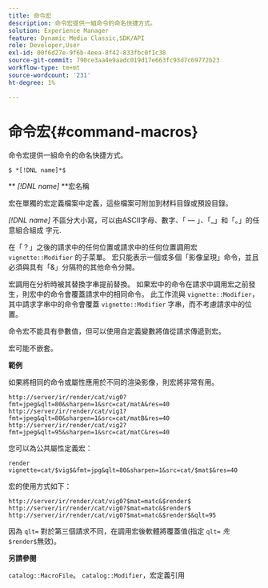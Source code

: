 ```yaml
---
title: 命令宏
description: 命令宏提供一組命令的命名快捷方式。
solution: Experience Manager
feature: Dynamic Media Classic,SDK/API
role: Developer,User
exl-id: 00f6d27e-9f6b-4eea-8f42-833fbc0f1c38
source-git-commit: 790ce3aa4e9aadc019d17e663fc93d7c69772b23
workflow-type: tm+mt
source-wordcount: '231'
ht-degree: 1%

---
```


# 命令宏{#command-macros}

命令宏提供一組命令的命名快捷方式。

`$ *[!DNL name]*$`

** *[!DNL name]* **宏名稱

宏在單獨的宏定義檔案中定義，這些檔案可附加到材料目錄或預設目錄。

*[!DNL name]* 不區分大小寫，可以由ASCII字母、數字、「 — 」、「_」和「。」的任意組合組成 字元.

在「？」之後的請求中的任何位置或請求中的任何位置調用宏 `vignette::Modifier` 的子菜單。 宏只能表示一個或多個「影像呈現」命令，並且必須與具有「&amp;」分隔符的其他命令分開。

宏調用在分析時被其替換字串提前替換。 如果宏中的命令在請求中調用宏之前發生，則宏中的命令會覆蓋請求中的相同命令。 此工作流與 `vignette::Modifier`，其中請求字串中的命令會覆蓋 `vignette::Modifier` 字串，而不考慮請求中的位置。

命令宏不能具有參數值，但可以使用自定義變數將值從請求傳遞到宏。

宏可能不嵌套。

**範例**

如果將相同的命令或屬性應用於不同的渲染影像，則宏將非常有用。

`http://server/ir/render/cat/vig0?fmt=jpeg&qlt=80&sharpen=1&src=cat/matA&res=40 http://server/ir/render/cat/vig1?fmt=jpeg&qlt=80&sharpen=1&src=cat/matB&res=40 http://server/ir/render/cat/vig2?fmt=jpeg&qlt=95&sharpen=1&src=cat/matC&res=40`

您可以為公共屬性定義宏：

`render vignette=cat/$vig$&fmt=jpg&qlt=80&sharpen=1&src=cat/$mat$&res=40`

宏的使用方式如下：

`http://server/ir/render/cat/vig0?$mat=matc&$render$ http://server/ir/render/cat/vig0?$mat=matc&$render$ http://server/ir/render/cat/vig0?$mat=matc&$render$&qlt=95`

因為 `qlt=` 對於第三個請求不同，在調用宏後軟體將覆蓋值(指定 `qlt=` *先* `$render$`無效)。

**另請參閱**

`catalog::MacroFile`。 `catalog::Modifier`，宏定義引用

<!--<a id="section_297B7FCB285F4891AA76DF8393089931"></a>-->
